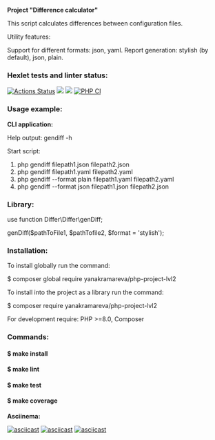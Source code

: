 **Project "Difference calculator"**

This script calculates differences between configuration files.

Utility features:

Support for different formats: json, yaml.
Report generation: stylish (by default), json, plain.

### Hexlet tests and linter status:
[![Actions Status](https://github.com/YanaKramareva/php-project-lvl2/workflows/hexlet-check/badge.svg)](https://github.com/YanaKramareva/php-project-lvl2/actions)
<a href="https://codeclimate.com/github/YanaKramareva/php-project-lvl2/maintainability"><img src="https://api.codeclimate.com/v1/badges/82facc7880f6f8be7c76/maintainability" /></a>
<a href="https://codeclimate.com/github/YanaKramareva/php-project-lvl2/test_coverage"><img src="https://api.codeclimate.com/v1/badges/82facc7880f6f8be7c76/test_coverage" /></a>
[![PHP CI](https://github.com/YanaKramareva/php-project-lvl2/actions/workflows/workflow.yml/badge.svg)](https://github.com/YanaKramareva/php-project-lvl2/actions/workflows/workflow.yml)

### Usage example: ###
**CLI application:**

Help output:
gendiff -h

Start script:

1. php gendiff filepath1.json filepath2.json
2. php gendiff filepath1.yaml filepath2.yaml
3. php gendiff --format plain filepath1.yaml filepath2.yaml
4. php gendiff --format json filepath1.json filepath2.json

### Library: ###

use function Differ\Differ\genDiff;

genDiff($pathToFile1, $pathTofile2, $format = 'stylish');

### Installation: ###

To install globally run the command:

$ composer global require yanakramareva/php-project-lvl2

To install into the project as a library run the command:

$ composer require yanakramareva/php-project-lvl2

For development require: 
PHP >=8.0, Composer 

### Commands: ###

#### $ make install #### 
#### $ make lint ####
#### $ make test ####
#### $ make coverage ####

**Asciinema:** 

[![asciicast](https://asciinema.org/a/Pf5PQcwKeDjqj7hb5e4AO5YKW.svg)](https://asciinema.org/a/Pf5PQcwKeDjqj7hb5e4AO5YKW)
[![asciicast](https://asciinema.org/a/7kaWuyrkCirsH21Iw888CcBsy.svg)](https://asciinema.org/a/7kaWuyrkCirsH21Iw888CcBsy)
[![asciicast](https://asciinema.org/a/mWbK7t0RRFuRE2E2bo9ws8XcV.svg)](https://asciinema.org/a/mWbK7t0RRFuRE2E2bo9ws8XcV)
